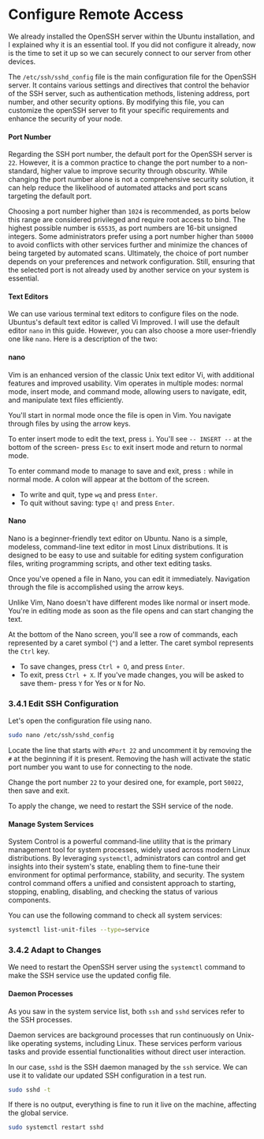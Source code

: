 # Configure Remote Access

We already installed the OpenSSH server within the Ubuntu installation, and I explained why it is an essential tool. If you did not configure it already, now is the time to set it up so we can securely connect to our server from other devices.

The `/etc/ssh/sshd_config` file is the main configuration file for the OpenSSH server. It contains various settings and directives that control the behavior of the SSH server, such as authentication methods, listening address, port number, and other security options. By modifying this file, you can customize the openSSH server to fit your specific requirements and enhance the security of your node.

#### Port Number

Regarding the SSH port number, the default port for the OpenSSH server is `22`. However, it is a common practice to change the port number to a non-standard, higher value to improve security through obscurity. While changing the port number alone is not a comprehensive security solution, it can help reduce the likelihood of automated attacks and port scans targeting the default port.

Choosing a port number higher than `1024` is recommended, as ports below this range are considered privileged and require root access to bind. The highest possible number is `65535`, as port numbers are 16-bit unsigned integers. Some administrators prefer using a port number higher than `50000` to avoid conflicts with other services further and minimize the chances of being targeted by automated scans. Ultimately, the choice of port number depends on your preferences and network configuration. Still, ensuring that the selected port is not already used by another service on your system is essential.

#### Text Editors

We can use various terminal text editors to configure files on the node. Ubuntus's default text editor is called Vi Improved. I will use the default editor `nano` in this guide. However, you can also choose a more user-friendly one like `nano`. Here is a description of the two:

#### nano

Vim is an enhanced version of the classic Unix text editor Vi, with additional features and improved usability. Vim operates in multiple modes: normal mode, insert mode, and command mode, allowing users to navigate, edit, and manipulate text files efficiently.

You'll start in normal mode once the file is open in Vim. You navigate through files by using the arrow keys.

To enter insert mode to edit the text, press `i`. You'll see `-- INSERT --` at the bottom of the screen- press `Esc` to exit insert mode and return to normal mode.

To enter command mode to manage to save and exit, press `:` while in normal mode. A colon will appear at the bottom of the screen.

- To write and quit, type `wq` and press `Enter`.
- To quit without saving: type `q!` and press `Enter`.

#### Nano

Nano is a beginner-friendly text editor on Ubuntu. Nano is a simple, modeless, command-line text editor in most Linux distributions. It is designed to be easy to use and suitable for editing system configuration files, writing programming scripts, and other text editing tasks.

Once you've opened a file in Nano, you can edit it immediately. Navigation through the file is accomplished using the arrow keys.

Unlike Vim, Nano doesn't have different modes like normal or insert mode. You're in editing mode as soon as the file opens and can start changing the text.

At the bottom of the Nano screen, you'll see a row of commands, each represented by a caret symbol (`^`) and a letter. The caret symbol represents the `Ctrl` key.

- To save changes, press `Ctrl + O`, and press `Enter`.
- To exit, press `Ctrl + X`. If you've made changes, you will be asked to save them- press `Y` for Yes or `N` for No.

### 3.4.1 Edit SSH Configuration

Let's open the configuration file using nano.

```sh
sudo nano /etc/ssh/sshd_config
```

Locate the line that starts with `#Port 22` and uncomment it by removing the `#` at the beginning if it is present. Removing the hash will activate the static port number you want to use for connecting to the node.

Change the port number `22` to your desired one, for example, port `50022`, then save and exit.

To apply the change, we need to restart the SSH service of the node.

#### Manage System Services

System Control is a powerful command-line utility that is the primary management tool for system processes, widely used across modern Linux distributions. By leveraging `systemctl`, administrators can control and get insights into their system's state, enabling them to fine-tune their environment for optimal performance, stability, and security. The system control command offers a unified and consistent approach to starting, stopping, enabling, disabling, and checking the status of various components.

You can use the following command to check all system services:

```sh
systemctl list-unit-files --type=service
```

### 3.4.2 Adapt to Changes

We need to restart the OpenSSH server using the `systemctl` command to make the SSH service use the updated config file.

#### Daemon Processes

As you saw in the system service list, both `ssh` and `sshd` services refer to the SSH processes.

Daemon services are background processes that run continuously on Unix-like operating systems, including Linux. These services perform various tasks and provide essential functionalities without direct user interaction.

In our case, `sshd` is the SSH daemon managed by the `ssh` service. We can use it to validate our updated SSH configuration in a test run.

```sh
sudo sshd -t
```

If there is no output, everything is fine to run it live on the machine, affecting the global service.

```sh
sudo systemctl restart sshd
```
